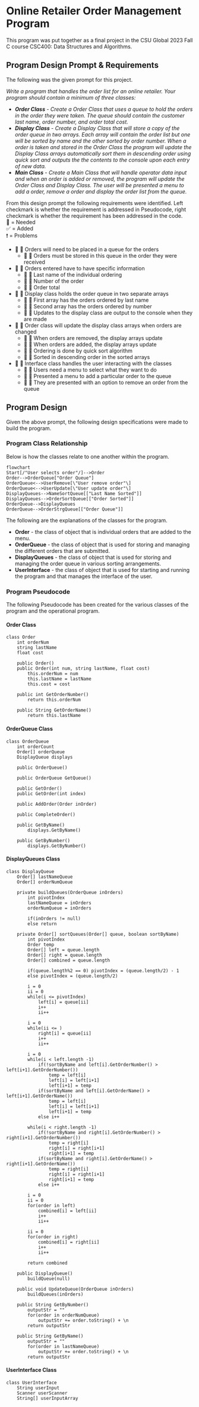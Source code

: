 # Online Retailer Order Management Program
This program was put together as a final project in the CSU Global 2023 Fall C course CSC400: Data Structures and Algorithms.

## Program Design Prompt & Requirements
The following was the given prompt for this project.

*Write a program that handles the order list for an online retailer. Your program should contain a minimum of three classes:*
- ***Order Class*** - *Create a Order Class that uses a queue to hold the orders in the order they were taken. The queue should contain the customer last name, order number, and order total cost.*
- ***Display Class*** - *Create a Display Class that will store a copy of the order queue in two arrays. Each array will contain the order list but one will be sorted by name and the other sorted by order number. When a order is taken and stored in the Order Class the program will update the Display Class arrays automatically sort them in descending order using quick sort and outputs the the contents to the console upon each entry of new data.*
- ***Main Class*** - *Create a Main Class that will handle operator data input and when an order is added or removed, the program will update the Order Class and Display Class. The user will be presented a menu to add a order, remove a order and display the order list from the queue.*

From this design prompt the following requirements were identified. Left checkmark is whether the requirement is addressed in Pseudocode, right checkmark is whether the requirement has been addressed in the code.\
:white_square_button: = Needed\
:white_check_mark: = Added\
:heavy_exclamation_mark: = Problems

* :white_square_button: :white_square_button: Orders will need to be placed in a queue for the orders
    * :white_square_button: :white_square_button: Orders must be stored in this queue in the order they were received
* :white_square_button: :white_square_button: Orders entered have to have specific information
    * :white_square_button: :white_square_button: Last name of the individual ordering
    * :white_square_button: :white_square_button: Number of the order
    * :white_square_button: :white_square_button: Order total
* :white_square_button: :white_square_button: Display class holds the order queue in two separate arrays
    * :white_square_button: :white_square_button: First array has the orders ordered by last name
    * :white_square_button: :white_square_button: Second array has the orders ordered by number
    * :white_square_button: :white_square_button: Updates to the display class are output to the console when they are made
* :white_square_button: :white_square_button: Order class will update the display class arrays when orders are changed
    * :white_square_button: :white_square_button: When orders are removed, the display arrays update
    * :white_square_button: :white_square_button: When orders are added, the display arrays update
    * :white_square_button: :white_square_button: Ordering is done by quick sort algorithm
    * :white_square_button: :white_square_button: Sorted in descending order in the sorted arrays
* :white_square_button: :white_square_button: Interface class handles the user interacting with the classes
    * :white_square_button: :white_square_button: Users need a menu to select what they want to do
    * :white_square_button: :white_square_button: Presented a menu to add a particular order to the queue
    * :white_square_button: :white_square_button: They are presented with an option to remove an order from the queue

## Program Design
Given the above prompt, the following design specifications were made to build the program.

### Program Class Relationship
Below is how the classes relate to one another within the program.

```Mermaid
flowchart
Start[/"User selects order"/]-->Order
Order-->OrderQueue["Order Queue"]
OrderQueue<-->UserRemove[\"User remove order"\]
OrderQueue<-->UserUpdate[\"User update order"\]
DisplayQueues-->NameSortQueue[["Last Name Sorted"]]
DisplayQueues-->OrderSortQueue[["Order Sorted"]]
OrderQueue-->DisplayQueues
OrderQueue-->OrderStrgQueue[["Order Queue"]]
```

The following are the explanations of the classes for the program.
* **Order** - the class of object that is individual orders that are added to the menu.
* **OrderQueue** - the class of object that is used for storing and managing the different orders that are submitted.
* **DisplayQueues** - the class of object that is used for storing and managing the order queue in various sorting arrangements.
* **UserInterface** - the class of object that is used for starting and running the program and that manages the interface of the user.

### Program Pseudocode
The following Pseudocode has been created for the various classes of the program and the operational program.

#### Order Class
```
class Order
    int orderNum
    string lastName
    float cost

    public Order()
    public Order(int num, string lastName, float cost)
        this.orderNum = num
        this.lastName = lastName
        this.cost = cost

    public int GetOrderNumber()
        return this.orderNum

    public String GetOrderName()
        return this.lastName
```

#### OrderQueue Class
```
class OrderQueue
    int orderCount
    Order[] orderQueue
    DisplayQueue displays

    public OrderQueue()

    public OrderQueue GetQueue()

    public GetOrder()
    public GetOrder(int index)

    public AddOrder(Order inOrder)

    public CompleteOrder()

    public GetByName()
        displays.GetByName()

    public GetByNumber()
        displays.GetByNumber()
```

#### DisplayQueues Class
```
class DisplayQueue
    Order[] lastNameQueue
    Order[] orderNumQueue

    private buildQueues(OrderQueue inOrders)
        int pivotIndex
        lastNameQueue = inOrders
        orderNumQueue = inOrders

        if(inOrders != null)
        else return
    
    private Order[] sortQueues(Order[] queue, boolean sortByName)
        int pivotIndex
        Order temp
        Order[] left = queue.length
        Order[] right = queue.length
        Order[] combined = queue.length
        
        if(queue.length%2 == 0) pivotIndex = (queue.length/2) - 1
        else pivotIndex = (queue.length/2)

        i = 0
        ii = 0
        while(i <= pivotIndex)
            left[i] = queue[ii]
            i++
            ii++

        i = 0
        while(ii <= )
            right[i] = queue[ii]
            i++
            ii++

        i = 0
        while(i < left.length -1)
            if(!sortByName and left[i].GetOrderNumber() > left[i+1].GetOrderNumber())
                temp = left[i]
                left[i] = left[i+1]
                left[i+1] = temp
            if(sortByName and left[i].GetOrderName() > left[i+1].GetOrderName())
                temp = left[i]
                left[i] = left[i+1]
                left[i+1] = temp
            else i++

        while(i < right.length -1)
            if(!sortByName and right[i].GetOrderNumber() > right[i+1].GetOrderNumber())
                temp = right[i]
                right[i] = right[i+1]
                right[i+1] = temp
            if(sortByName and right[i].GetOrderName() > right[i+1].GetOrderName())
                temp = right[i]
                right[i] = right[i+1]
                right[i+1] = temp
            else i++

        i = 0
        ii = 0
        for(order in left)
            combined[i] = left[ii]
            i++
            ii++

        ii = 0
        for(order in right)
            combined[i] = right[ii]
            i++
            ii++

        return combined

    public DisplayQueue()
        buildQueue(null)

    public void UpdateQueue(OrderQueue inOrders)
        buildQueues(inOrders)

    public String GetByNumber()
        outputStr = ""
        for(order in orderNumQueue)
            outputStr += order.toString() + \n
        return outputStr
            
    public String GetByName()
        outputStr = ""
        for(order in lastNameQueue)
            outputStr += order.toString() + \n
        return outputStr
```

#### UserInterface Class
```
class UserInterface
    String userInput
    Scanner userScanner
    String[] userInputArray
```